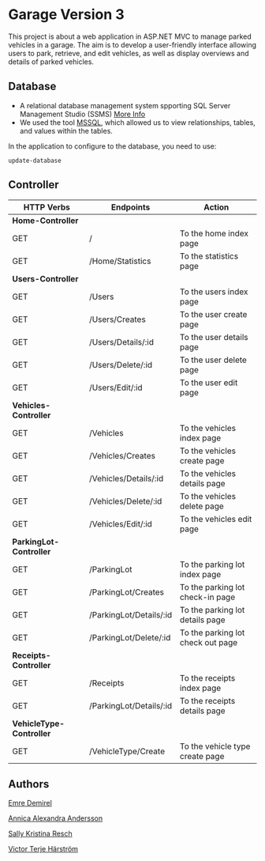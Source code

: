 # Garage Version 3
This project is about a web application in ASP.NET MVC to manage parked vehicles in a garage. The aim is to develop a user-friendly interface allowing users to park, retrieve, and edit vehicles, as well as display overviews and details of parked vehicles.


   
## Database

- A relational database management system spporting SQL Server Management Studio (SSMS) [More Info](https://learn.microsoft.com/en-us/sql/ssms/sql-server-management-studio-ssms?view=sql-server-ver16)
- We used the tool [MSSQL](https://www.microsoft.com/en-us/sql-server/sql-server-downloads), which allowed us to view relationships, tables, and values within the tables.

In the application to configure to the database, you need to use: 
```
update-database

```

## Controller

| HTTP Verbs | Endpoints | Action |
| --------- | --------- | --------- |
| **Home-Controller** | | |
| GET | / | To the home index page |
| GET | /Home/Statistics | To the statistics page|
| **Users-Controller** | | |
| GET | /Users | To the users index page |
| GET | /Users/Creates | To the user create page |
| GET | /Users/Details/:id | To the user details page |
| GET | /Users/Delete/:id | To the user delete page |
| GET | /Users/Edit/:id | To the user edit page |
| **Vehicles-Controller** | | |
| GET | /Vehicles | To the vehicles index page |
| GET | /Vehicles/Creates | To the vehicles create page |
| GET | /Vehicles/Details/:id | To the vehicles details page |
| GET | /Vehicles/Delete/:id | To the vehicles delete page |
| GET | /Vehicles/Edit/:id | To the vehicles edit page |
| **ParkingLot-Controller** | | |
| GET | /ParkingLot | To the parking lot index page |
| GET | /ParkingLot/Creates | To the parking lot check-in page |
| GET | /ParkingLot/Details/:id | To the parking lot details page |
| GET | /ParkingLot/Delete/:id | To the parking lot check out page |
| **Receipts-Controller** | | |
| GET | /Receipts | To the receipts index page |
| GET | /ParkingLot/Details/:id | To the receipts details page |
| **VehicleType-Controller** | | |
| GET | /VehicleType/Create | To the vehicle type create page |

## Authors
[Emre Demirel](https://github.com/98emre)

[Annica Alexandra Andersson](https://github.com/Annisson)

[Sally Kristina Resch](https://github.com/SallyResch)

[Victor Terje Härström](https://github.com/ViceSyndicate)




